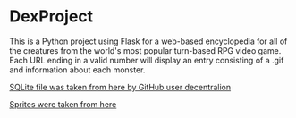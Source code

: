 # DexProject

This is a Python project using Flask for a web-based encyclopedia for all of the creatures from the world's most popular turn-based RPG video game. Each URL ending in a valid number will display an entry consisting of a .gif and information about each monster.

<a href="https://github.com/decentralion/PokemonSQLTutorial/blob/master/pokedex.sqlite">SQLite file was taken from here by GitHub user decentralion</a>

 <a href="https://pokemon-trainer.com/wiki/sprite-sun-moon-animated/">Sprites were taken from here</a>

